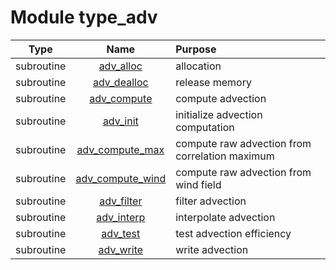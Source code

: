 # Module type_adv

| Type | Name | Purpose |
| :--: | :--: | :---------- |
| subroutine | [adv_alloc](https://github.com/JCSDA/saber/tree/develop/src/saber/bump/type_adv.F90#L75) | allocation |
| subroutine | [adv_dealloc](https://github.com/JCSDA/saber/tree/develop/src/saber/bump/type_adv.F90#L113) | release memory |
| subroutine | [adv_compute](https://github.com/JCSDA/saber/tree/develop/src/saber/bump/type_adv.F90#L148) | compute advection |
| subroutine | [adv_init](https://github.com/JCSDA/saber/tree/develop/src/saber/bump/type_adv.F90#L224) | initialize advection computation |
| subroutine | [adv_compute_max](https://github.com/JCSDA/saber/tree/develop/src/saber/bump/type_adv.F90#L258) | compute raw advection from correlation maximum |
| subroutine | [adv_compute_wind](https://github.com/JCSDA/saber/tree/develop/src/saber/bump/type_adv.F90#L627) | compute raw advection from wind field |
| subroutine | [adv_filter](https://github.com/JCSDA/saber/tree/develop/src/saber/bump/type_adv.F90#L838) | filter advection |
| subroutine | [adv_interp](https://github.com/JCSDA/saber/tree/develop/src/saber/bump/type_adv.F90#L1016) | interpolate advection |
| subroutine | [adv_test](https://github.com/JCSDA/saber/tree/develop/src/saber/bump/type_adv.F90#L1104) | test advection efficiency |
| subroutine | [adv_write](https://github.com/JCSDA/saber/tree/develop/src/saber/bump/type_adv.F90#L1265) | write advection |
